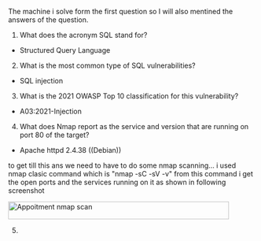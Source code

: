The machine i solve form the first question so I will also mentined the answers of the question. 

1. What does the acronym SQL stand for? 
- Structured Query Language

2. What is the most common type of SQL vulnerabilities?
- SQL injection

3. What is the 2021 OWASP Top 10 classification for this vulnerability? 
- A03:2021-Injection

4. What does Nmap report as the service and version that are running on port 80 of the target? 
- Apache httpd 2.4.38 ((Debian)) 

to get till this ans we need to have to do some nmap scanning... i used nmap clasic command which is "nmap -sC -sV <Target-ip> -v" from this command i get the open ports and the services running on it as shown in following screenshot

<img width="449" height="36" alt="Appoitment nmap scan" src="https://github.com/user-attachments/assets/a79f708a-8a5f-4df3-8933-e9a41dd56108" />

5. 
